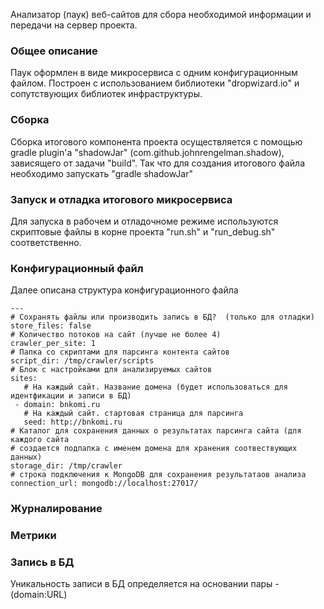 Анализатор (паук) веб-сайтов для сбора необходимой информации и передачи на сервер проекта.

### Общее описание
Паук оформлен в виде микросервиса с одним конфигурационным файлом. Построен с
использованием библиотеки "dropwizard.io" и сопутствующих библиотек инфраструктуры.

### Сборка
Сборка итогового компонента проекта осуществляется с помощью gradle plugin'а
"shadowJar" (com.github.johnrengelman.shadow), зависящего от задачи "build". Так
что для создания итогового файла необходимо запускать "gradle shadowJar"

### Запуск и отладка итогового микросервиса
Для запуска в рабочем и отладочноме режиме используются скриптовые файлы в корне проекта
"run.sh" и "run_debug.sh" соответственно.

### Конфигурационный файл
Далее описана структура конфигурационного файла
```
---
# Сохранять файлы или производить запись в БД?  (только для отладки)
store_files: false
# Количество потоков на сайт (лучше не более 4)
crawler_per_site: 1
# Папка со скриптами для парсинга контента сайтов
script_dir: /tmp/crawler/scripts
# Блок с настройками для анализируемых сайтов
sites:
   # На каждый сайт. Название домена (будет использоваться для идентфикации и записи в БД)
 - domain: bnkomi.ru
   # На каждый сайт. стартовая страница для парсинга
   seed: http://bnkomi.ru
# Каталог для сохранения данных о результатах парсинга сайта (для каждого сайта
# создается подпапка с именем домена для хранения соотвествующих данных)
storage_dir: /tmp/crawler
# строка подключения к MongoDB для сохранения результатаов анализа
connection_url: mongodb://localhost:27017/
```
### Журналирование

### Метрики

### Запись в БД
Уникальность записи в БД определяется на основании пары - (domain:URL)
